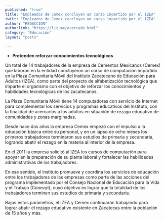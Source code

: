 ```yaml
---
published: "true"
title: "Empleados de Cemex concluyen un curso impartido por el IZEA"
twitt: "Empleados de Cemex concluyen un curso impartido por el IZEA"
author: "REDACCION"
authorlink: "https://ljz.mx/acercade.html"
category: "Educación"
layout: "posts"

---
```


*   **Pretenden reforzar conocimientos tecnológicos**


  Un total de 14 trabajadores de la empresa de Cementos Mexicanos (Cemex) que laboran en la entidad concluyeron un curso de computación impartido en la Plaza Comunitaria Móvil del Instituto Zacatecano de Educación para Adultos (IZEA), como parte del proyecto de alfabetización tecnológica que imparte el organismo con el objetivo de reforzar los conocimientos y habilidades tecnológicas de los zacatecanos.



  La Plaza Comunitaria Móvil tiene 14 computadoras con servicio de Internet para complementar los servicios y programas educativos del Instituto, con la finalidad de acercarlos a los adultos en situación de rezago educativo de comunidades y zonas marginadas.



  Desde hace dos años la empresa Cemex empezó con el impulso a la educación básica entre su personal, y en un lapso de ocho meses los primeros trabajadores terminaron sus estudios de primaria y secundaria, logrando abatir el rezago en la materia al interior de la empresa.



  En el 2011 la empresa solicitó al IZEA los cursos de computación para apoyar en la preparación de su planta laboral y fortalecer las habilidades administrativas de los trabajadores.



  En ese sentido, el instituto promueve y coordina los servicios de educación entre los trabajadores de las empresas como parte de las acciones del programa implementado por el Consejo Nacional de Educación para la Vida y el Trabajo (Conevyt), cuyo objetivo es lograr que la totalidad de los trabajadores terminen sus estudios de primaria y secundaria.



  Bajos estos parámetros, el IZEA y Cemex continuarán trabajando para lograr abatir el rezago educativo existente en Zacatecas entre la población de 15 años y más.

